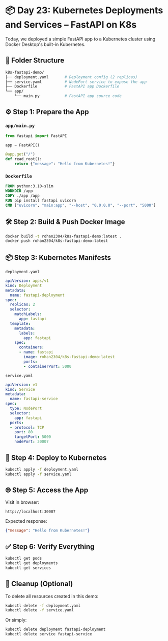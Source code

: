 # 📦 Day 23: Kubernetes Deployments and Services – FastAPI on K8s

Today, we deployed a simple FastAPI app to a Kubernetes cluster using Docker Desktop's built-in Kubernetes.

## 📁 Folder Structure

```graphql
k8s-fastapi-demo/
├── deployment.yaml       # Deployment config (2 replicas)
├── service.yaml          # NodePort service to expose the app
├── Dockerfile            # FastAPI app Dockerfile
└── app/
    └── main.py           # FastAPI app source code
```

## ⚙️ Step 1: Prepare the App
### `app/main.py`

```python
from fastapi import FastAPI

app = FastAPI()

@app.get("/")
def read_root():
    return {"message": "Hello from Kubernetes!"}
```

### `Dockerfile`

```Dockerfile
FROM python:3.10-slim
WORKDIR /app
COPY ./app /app
RUN pip install fastapi uvicorn
CMD ["uvicorn", "main:app", "--host", "0.0.0.0", "--port", "5000"]
```

## 🛠️ Step 2: Build & Push Docker Image

```bash
docker build -t rohan2304/k8s-fastapi-demo:latest .
docker push rohan2304/k8s-fastapi-demo:latest
```

## 📦 Step 3: Kubernetes Manifests
`deployment.yaml`

```yaml
apiVersion: apps/v1
kind: Deployment
metadata:
  name: fastapi-deployment
spec:
  replicas: 2
  selector:
    matchLabels:
      app: fastapi
  template:
    metadata:
      labels:
        app: fastapi
    spec:
      containers:
      - name: fastapi
        image: rohan2304/k8s-fastapi-demo:latest
        ports:
        - containerPort: 5000
```

`service.yaml`

```yaml
apiVersion: v1
kind: Service
metadata:
  name: fastapi-service
spec:
  type: NodePort
  selector:
    app: fastapi
  ports:
  - protocol: TCP
    port: 80
    targetPort: 5000
    nodePort: 30007
```

## 🚀 Step 4: Deploy to Kubernetes

```bash
kubectl apply -f deployment.yaml
kubectl apply -f service.yaml
```

## 🌐 Step 5: Access the App
Visit in browser:
```arduino
http://localhost:30007
```
Expected response:
```json
{"message": "Hello from Kubernetes!"}
```

## ✅ Step 6: Verify Everything

```bash
kubectl get pods
kubectl get deployments
kubectl get services
```

## 🧹 Cleanup (Optional)
To delete all resources created in this demo:

```bash
kubectl delete -f deployment.yaml
kubectl delete -f service.yaml
```

Or simply:

```bash
kubectl delete deployment fastapi-deployment
kubectl delete service fastapi-service
```